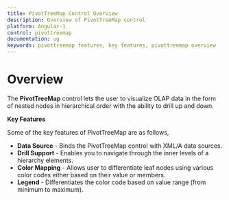 ```yaml
---
title: PivotTreeMap Control Overview	
description: Overview of PivotTreeMap control
platform: Angular-1
control: pivottreemap
documentation: ug
keywords: pivottreemap features, key features, pivottreemap overview 
---
```


# Overview

The **PivotTreeMap** control lets the user to visualize OLAP data in the form of nested nodes in hierarchical order with the ability to drill up and down. 

**Key Features**

Some of the key features of PivotTreeMap are as follows, 

* **Data Source** - Binds the PivotTreeMap control with XML/A data sources.
* **Drill Support** - Enables you to navigate through the inner levels of a hierarchy elements.
* **Color Mapping** - Allows user to differentiate leaf nodes using various color codes either based on their value or members.
* **Legend** - Differentiates the color code based on value range (from minimum to maximum).